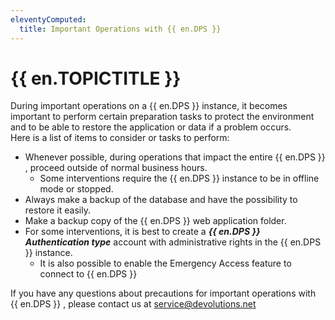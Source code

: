 ```yaml
---
eleventyComputed:
  title: Important Operations with {{ en.DPS }}
---
```

# {{ en.TOPICTITLE }}
During important operations on a {{ en.DPS }} instance, it becomes important to perform certain preparation tasks to protect the environment and to be able to restore the application or data if a problem occurs.  
Here is a list of items to consider or tasks to perform:
* Whenever possible, during operations that impact the entire {{ en.DPS }} , proceed outside of normal business hours.
  * Some interventions require the {{ en.DPS }} instance to be in offline mode or stopped.  
* Always make a backup of the database and have the possibility to restore it easily.
* Make a backup copy of the {{ en.DPS }} web application folder.
* For some interventions, it is best to create a ***{{ en.DPS }} Authentication type*** account with administrative rights in the {{ en.DPS }} instance.
  * It is also possible to enable the Emergency Access feature to connect to {{ en.DPS }}  

If you have any questions about precautions for important operations with {{ en.DPS }} , please contact us at [service@devolutions.net](service@devolutions.net)

